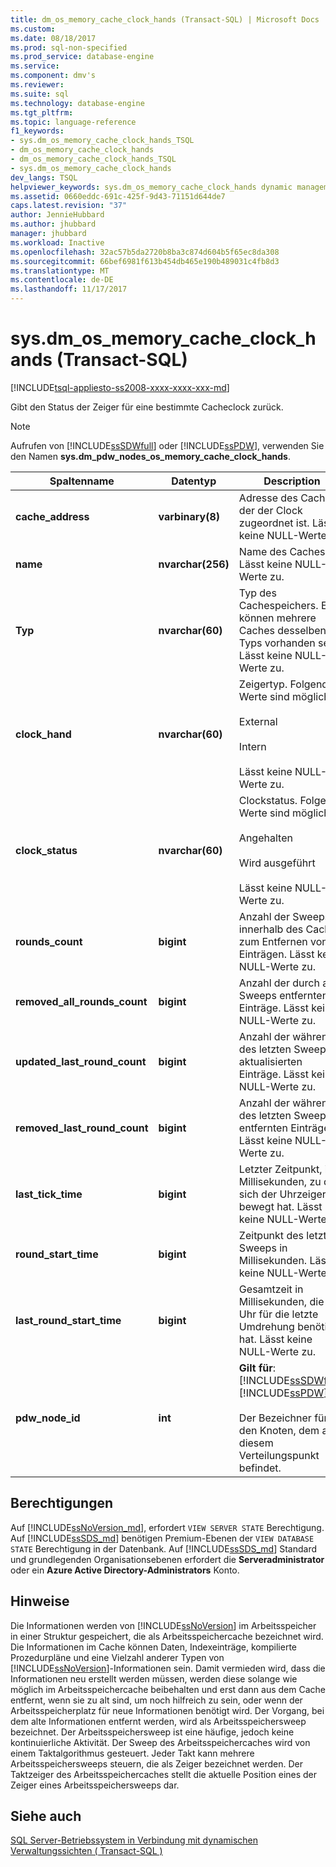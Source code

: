 ```yaml
---
title: dm_os_memory_cache_clock_hands (Transact-SQL) | Microsoft Docs
ms.custom: 
ms.date: 08/18/2017
ms.prod: sql-non-specified
ms.prod_service: database-engine
ms.service: 
ms.component: dmv's
ms.reviewer: 
ms.suite: sql
ms.technology: database-engine
ms.tgt_pltfrm: 
ms.topic: language-reference
f1_keywords:
- sys.dm_os_memory_cache_clock_hands_TSQL
- dm_os_memory_cache_clock_hands
- dm_os_memory_cache_clock_hands_TSQL
- sys.dm_os_memory_cache_clock_hands
dev_langs: TSQL
helpviewer_keywords: sys.dm_os_memory_cache_clock_hands dynamic management view
ms.assetid: 0660eddc-691c-425f-9d43-71151d644de7
caps.latest.revision: "37"
author: JennieHubbard
ms.author: jhubbard
manager: jhubbard
ms.workload: Inactive
ms.openlocfilehash: 32ac57b5da2720b8ba3c874d604b5f65ec8da308
ms.sourcegitcommit: 66bef6981f613b454db465e190b489031c4fb8d3
ms.translationtype: MT
ms.contentlocale: de-DE
ms.lasthandoff: 11/17/2017
---
```

# <a name="sysdmosmemorycacheclockhands-transact-sql"></a>sys.dm_os_memory_cache_clock_hands (Transact-SQL)
[!INCLUDE[tsql-appliesto-ss2008-xxxx-xxxx-xxx-md](../../includes/tsql-appliesto-ss2008-xxxx-xxxx-xxx-md.md)]

  Gibt den Status der Zeiger für eine bestimmte Cacheclock zurück.  
  
> [!NOTE]  
>  Aufrufen von [!INCLUDE[ssSDWfull](../../includes/sssdwfull-md.md)] oder [!INCLUDE[ssPDW](../../includes/sspdw-md.md)], verwenden Sie den Namen **sys.dm_pdw_nodes_os_memory_cache_clock_hands**.  
  
|Spaltenname|Datentyp|Description|  
|-----------------|---------------|-----------------|  
|**cache_address**|**varbinary(8)**|Adresse des Caches, der der Clock zugeordnet ist. Lässt keine NULL-Werte zu.|  
|**name**|**nvarchar(256)**|Name des Caches. Lässt keine NULL-Werte zu.|  
|**Typ**|**nvarchar(60)**|Typ des Cachespeichers. Es können mehrere Caches desselben Typs vorhanden sein. Lässt keine NULL-Werte zu.|  
|**clock_hand**|**nvarchar(60)**|Zeigertyp. Folgende Werte sind möglich:<br /><br /> External<br /><br /> Intern<br /><br /> Lässt keine NULL-Werte zu.|  
|**clock_status**|**nvarchar(60)**|Clockstatus. Folgende Werte sind möglich:<br /><br /> Angehalten<br /><br /> Wird ausgeführt<br /><br /> Lässt keine NULL-Werte zu.|  
|**rounds_count**|**bigint**|Anzahl der Sweeps innerhalb des Caches zum Entfernen von Einträgen. Lässt keine NULL-Werte zu.|  
|**removed_all_rounds_count**|**bigint**|Anzahl der durch alle Sweeps entfernten Einträge. Lässt keine NULL-Werte zu.|  
|**updated_last_round_count**|**bigint**|Anzahl der während des letzten Sweeps aktualisierten Einträge. Lässt keine NULL-Werte zu.|  
|**removed_last_round_count**|**bigint**|Anzahl der während des letzten Sweeps entfernten Einträge. Lässt keine NULL-Werte zu.|  
|**last_tick_time**|**bigint**|Letzter Zeitpunkt, in Millisekunden, zu dem sich der Uhrzeiger bewegt hat. Lässt keine NULL-Werte zu.|  
|**round_start_time**|**bigint**|Zeitpunkt des letzten Sweeps in Millisekunden. Lässt keine NULL-Werte zu.|  
|**last_round_start_time**|**bigint**|Gesamtzeit in Millisekunden, die die Uhr für die letzte Umdrehung benötigt hat. Lässt keine NULL-Werte zu.|  
|**pdw_node_id**|**int**|**Gilt für**: [!INCLUDE[ssSDWfull](../../includes/sssdwfull-md.md)],[!INCLUDE[ssPDW](../../includes/sspdw-md.md)]<br /><br /> Der Bezeichner für den Knoten, dem auf diesem Verteilungspunkt befindet.|  
  
## <a name="permissions"></a>Berechtigungen  
Auf [!INCLUDE[ssNoVersion_md](../../includes/ssnoversion-md.md)], erfordert `VIEW SERVER STATE` Berechtigung.   
Auf [!INCLUDE[ssSDS_md](../../includes/sssds-md.md)] benötigen Premium-Ebenen der `VIEW DATABASE STATE` Berechtigung in der Datenbank. Auf [!INCLUDE[ssSDS_md](../../includes/sssds-md.md)] Standard und grundlegenden Organisationsebenen erfordert die **Serveradministrator** oder ein **Azure Active Directory-Administrators** Konto.    
  
## <a name="remarks"></a>Hinweise  
 Die Informationen werden von [!INCLUDE[ssNoVersion](../../includes/ssnoversion-md.md)] im Arbeitsspeicher in einer Struktur gespeichert, die als Arbeitsspeichercache bezeichnet wird. Die Informationen im Cache können Daten, Indexeinträge, kompilierte Prozedurpläne und eine Vielzahl anderer Typen von [!INCLUDE[ssNoVersion](../../includes/ssnoversion-md.md)]-Informationen sein. Damit vermieden wird, dass die Informationen neu erstellt werden müssen, werden diese solange wie möglich im Arbeitsspeichercache beibehalten und erst dann aus dem Cache entfernt, wenn sie zu alt sind, um noch hilfreich zu sein, oder wenn der Arbeitsspeicherplatz für neue Informationen benötigt wird. Der Vorgang, bei dem alte Informationen entfernt werden, wird als Arbeitsspeichersweep bezeichnet. Der Arbeitsspeichersweep ist eine häufige, jedoch keine kontinuierliche Aktivität. Der Sweep des Arbeitsspeichercaches wird von einem Taktalgorithmus gesteuert. Jeder Takt kann mehrere Arbeitsspeichersweeps steuern, die als Zeiger bezeichnet werden. Der Taktzeiger des Arbeitsspeichercaches stellt die aktuelle Position eines der Zeiger eines Arbeitsspeichersweeps dar.  
  
## <a name="see-also"></a>Siehe auch  


 [SQL Server-Betriebssystem in Verbindung mit dynamischen Verwaltungssichten &#40; Transact-SQL &#41;](../../relational-databases/system-dynamic-management-views/sql-server-operating-system-related-dynamic-management-views-transact-sql.md)  
  
  


